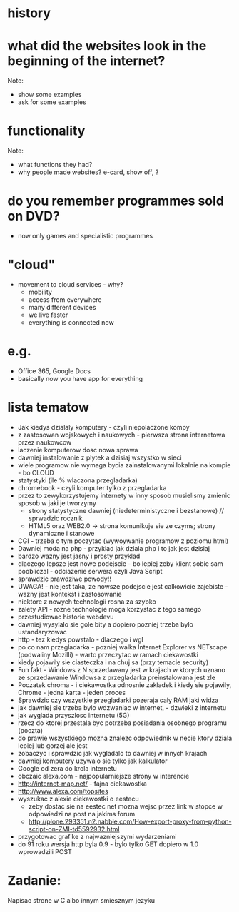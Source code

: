 # history

# what did the websites look in the beginning of the internet?
Note:
- show some examples
- ask for some examples

# functionality
Note:
- what functions they had? 
- why people made websites? e-card, show off, ?

# do you remember programmes sold on DVD?
- now only games and specialistic programmes

# "cloud"
- movement to cloud services - why?
    - mobility
    - access from everywhere 
    - many different devices
    - we live faster
    - everything is connected now

# e.g. 
- Office 365, Google Docs
- basically now you have app for everything

# lista tematow
- Jak kiedys dzialaly komputery - czyli niepolaczone kompy
- z zastosowan wojskowych i naukowych - pierwsza strona internetowa przez naukowcow
- laczenie komputerow dosc nowa sprawa
- dawniej instalowanie z plytek  a dzisiaj wszystko w sieci
- wiele programow nie wymaga bycia zainstalowanymi lokalnie na kompie - bo CLOUD
- statystyki (ile % wlaczona przegladarka)
- chromebook - czyli komputer tylko z przegladarka
- przez to zewykorzystujemy internety w inny sposob musielismy zmienic sposob w jaki je tworzymy
	- strony statystyczne dawniej (niedeterministyczne i bezstanowe) // sprwadzic rocznik
	- HTML5 oraz WEB2.0 -> strona komunikuje sie ze czyms; strony dynamiczne i stanowe
- CGI - trzeba o tym poczytac (wywoywanie programow z poziomu html)
- Dawniej moda na php - przyklad jak dziala php i to jak jest dzisiaj
- bardzo wazny jest jasny i prosty przyklad
- dlaczego lepsze jest nowe podejscie - bo lepiej zeby klient sobie sam poobliczal - odciazenie serwera czyli Java Script
- sprawdzic prawdziwe powody!!
- UWAGA! - nie jest taka, ze nowsze podejscie jest calkowicie zajebiste - wazny jest kontekst i zastosowanie
- niektore z nowych technologii rosna za szybko
- zalety API - rozne technologie moga korzystac z tego samego
- przestudiowac historie webdevu
- dawniej wysylalo sie gole bity a dopiero pozniej trzeba bylo ustandaryzowac
- http - tez kiedys powstalo - dlaczego i wgl
- po co nam przegladarka - pozniej walka Internet Explorer vs NETscape (podwaliny Mozilli) - warto przeczytac w ramach ciekawostki
- kiedy pojawily sie ciasteczka i na chuj sa (przy temacie security)
- Fun fakt - Windows z N sprzedawany jest w krajach w ktorych uznano ze sprzedawanie Windowsa z przegladarka preinstalowana jest zle
- Poczatek chroma - i ciekawostka odnosnie zakladek i kiedy sie pojawily, Chrome - jedna karta - jeden proces
- Sprawdzic czy wszystkie przegladarki pozeraja caly RAM jaki widza
- jak dawniej sie trzeba bylo wdzwaniac w internet, - dzwieki z internetu
- jak wyglada przyszlosc internetu (5G)
- rzecz do ktorej przestala byc potrzeba posiadania osobnego programu (poczta)
- do prawie wszystkiego mozna znalezc odpowiednik w necie ktory dziala lepiej lub gorzej ale jest
- zobaczyc i sprawdzic jak wygladalo to dawniej w innych krajach
- dawniej komputery uzywalo sie tylko jak kalkulator
- Google od zera do krola internetu
- obczaic alexa.com - najpopularniejsze strony w interencie
- http://internet-map.net/ - fajna ciekawostka 
- http://www.alexa.com/topsites
- wyszukac z alexie ciekawostki o eestecu
	- zeby dostac sie na eestec net mozna wejsc przez link w stopce w odpowiedzi na post na jakims forum
	- http://plone.293351.n2.nabble.com/How-export-proxy-from-python-script-on-ZMI-td5592932.html
- przygotowac grafike z najwazniejszymi wydarzeniami 
- do 91 roku wersja http byla 0.9 - bylo tylko GET dopiero w 1.0 wprowadzili POST 

# Zadanie:
Napisac strone w C albo innym smiesznym jezyku


